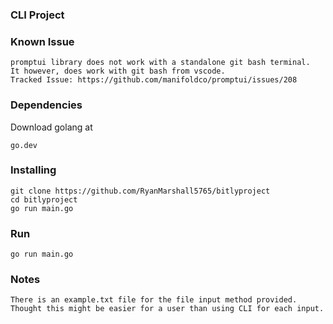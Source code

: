 ### CLI Project

### Known Issue
```
promptui library does not work with a standalone git bash terminal. 
It however, does work with git bash from vscode.
Tracked Issue: https://github.com/manifoldco/promptui/issues/208 
```
### Dependencies
Download golang at 
```
go.dev
```

### Installing
```
git clone https://github.com/RyanMarshall5765/bitlyproject
cd bitlyproject
go run main.go
```

### Run
```
go run main.go
```


### Notes
```
There is an example.txt file for the file input method provided. 
Thought this might be easier for a user than using CLI for each input.
```
